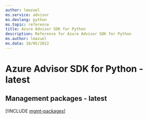 ```yaml
---
author: lmazuel
ms.service: advisor
ms.devlang: python
ms.topic: reference
title: Azure Advisor SDK for Python
description: Reference for Azure Advisor SDK for Python
ms.author: lmazuel
ms.data: 10/05/2022
---
```

# Azure Advisor SDK for Python - latest

## Management packages - latest
[!INCLUDE [mgmt-packages](advisor-mgmt-index.md)]